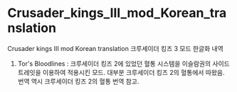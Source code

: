 # Crusader_kings_III_mod_Korean_translation
Crusader kings III mod Korean translation
크루세이더 킹즈 3 모드 한글화 내역
1. Tor's Bloodlines : 크루세이더 킹즈 2에 있었던 혈통 시스템을 이슬람권의 사이드 트레잇을 이용하여 적용시킨 모드. 대부분 크루세이더 킹즈 2의 혈통에서 따왔음. 번역 역시 크루세이더 킹즈 2의 혈통 번역 참고.
